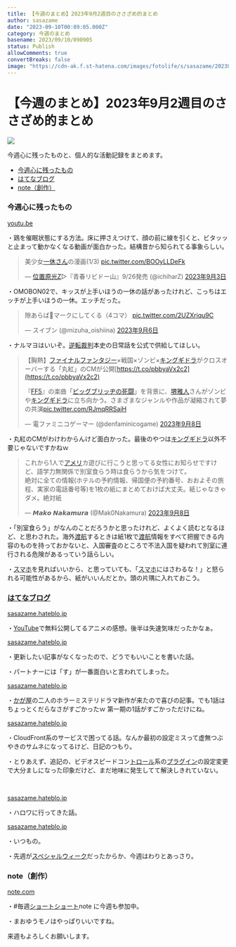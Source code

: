 ```yaml
---
title: 【今週のまとめ】2023年9月2週目のささざめ的まとめ
author: sasazame
date: "2023-09-10T00:09:05.000Z"
category: 今週のまとめ
basename: 2023/09/10/090905
status: Publish
allowComments: true
convertBreaks: false
image: "https://cdn-ak.f.st-hatena.com/images/fotolife/s/sasazame/20230812/20230812235302.png"
---
```

# 【今週のまとめ】2023年9月2週目のささざめ的まとめ

![](https://cdn-ak.f.st-hatena.com/images/fotolife/s/sasazame/20230812/20230812235302.png)

今週心に残ったものと、個人的な活動記録をまとめます。

<!-- Extended Body -->

-   [今週心に残ったもの](#今週心に残ったもの)
-   [はてなブログ](#はてなブログ)
-   [note（創作）](#note創作)

### 今週心に残ったもの

[youtu.be](https://youtu.be/JlBDWXDGDzg?si=MgCozk8XmdEPKTJy)

・鶏を催眠状態にする方法。床に押さえつけて、顔の前に線を引くと、ビタッッと止まって動かなくなる動画が面白かった。結構昔から知られてる事象らしい。

> 美少女[一休さん](https://d.hatena.ne.jp/keyword/%B0%EC%B5%D9%A4%B5%A4%F3)の漫画(1/3) [pic.twitter.com/BOOyLLDeFk](https://t.co/BOOyLLDeFk)
> 
> — [位置原光Z](https://d.hatena.ne.jp/keyword/%B0%CC%C3%D6%B8%B6%B8%F7Z)▷『青春リビドー山』9/26発売 (@ichiharZ) [2023年9月3日](https://twitter.com/ichiharZ/status/1698269051645308988?ref_src=twsrc%5Etfw)

・OMOBON02で、キッスが上手いほうの一休の話があったけれど、こっちはエッチが上手いほうの一休。エッチだった。

> 隙あらば🫶マークにしてくる（4コマ） [pic.twitter.com/2UZXrjqu9C](https://t.co/2UZXrjqu9C)
> 
> — スイブン (@mizuha\_oishiina) [2023年9月6日](https://twitter.com/mizuha_oishiina/status/1699366607397761386?ref_src=twsrc%5Etfw)

・ナルマヨはいいぞ。[逆転裁判](https://d.hatena.ne.jp/keyword/%B5%D5%C5%BE%BA%DB%C8%BD)本史の日常話を公式で供給してほしい。

> 【胸熱】[ファイナルファンタジー](https://d.hatena.ne.jp/keyword/%A5%D5%A5%A1%A5%A4%A5%CA%A5%EB%A5%D5%A5%A1%A5%F3%A5%BF%A5%B8%A1%BC)×戦国×ゾンビ×[キングギドラ](https://d.hatena.ne.jp/keyword/%A5%AD%A5%F3%A5%B0%A5%AE%A5%C9%A5%E9)がクロスオーバーする「丸紅」のCMが公開[https://t.co/pbbyaVx2c2](https://t.co/pbbyaVx2c2)  
>   
> 『[FF5](https://d.hatena.ne.jp/keyword/FF5)』の楽曲「[ビッグブリッヂの死闘](https://d.hatena.ne.jp/keyword/%A5%D3%A5%C3%A5%B0%A5%D6%A5%EA%A5%C3%A5%C2%A4%CE%BB%E0%C6%AE)」を背景に、[堺雅人](https://d.hatena.ne.jp/keyword/%BA%E6%B2%ED%BF%CD)さんがゾンビや[キングギドラ](https://d.hatena.ne.jp/keyword/%A5%AD%A5%F3%A5%B0%A5%AE%A5%C9%A5%E9)に立ち向かう。さまざまなジャンルや作品が凝縮されて夢の共演[pic.twitter.com/RJmqRRSajH](https://t.co/RJmqRRSajH)
> 
> — 電ファミニコゲーマー (@denfaminicogame) [2023年9月8日](https://twitter.com/denfaminicogame/status/1699967740566761844?ref_src=twsrc%5Etfw)

・丸紅のCMがわけわからんけど面白かった。最後のやつは[キングギドラ](https://d.hatena.ne.jp/keyword/%A5%AD%A5%F3%A5%B0%A5%AE%A5%C9%A5%E9)以外不要じゃないですかねｗ

> これから1人で[アメリ](https://d.hatena.ne.jp/keyword/%A5%A2%A5%E1%A5%EA)カ遊びに行こうと思ってる女性にお知らせですけど、語学力無関係で別室食らう時は食らうから気をつけて。  
> 絶対に全ての情報(ホテルの予約情報、帰国便の予約番号、おおよその旅程、実家の電話番号等)を1枚の紙にまとめておけば大丈夫。紙じゃなきゃダメ。絶対紙
> 
> — 𝙈𝙖𝙠𝙤 𝙉𝙖𝙠𝙖𝙢𝙪𝙧𝙖 (@Mak0Nakamura) [2023年9月8日](https://twitter.com/Mak0Nakamura/status/1700152229380923565?ref_src=twsrc%5Etfw)

・「別室食らう」がなんのことだろうかと思ったけれど、よくよく読むとなるほど、と思わされた。海外[渡航](https://d.hatena.ne.jp/keyword/%C5%CF%B9%D2)するときは紙1枚で[渡航](https://d.hatena.ne.jp/keyword/%C5%CF%B9%D2)情報をすべて把握できる内容のものを持っておかないと、入国審査のところで不法入国を疑われて別室に連行される危険があるっていう話らしい。

・[スマホ](https://d.hatena.ne.jp/keyword/%A5%B9%A5%DE%A5%DB)を見ればいいから、と思っていても、「[スマホ](https://d.hatena.ne.jp/keyword/%A5%B9%A5%DE%A5%DB)にはさわるな！」と怒られる可能性があるから、紙がいいんだとか。頭の片隅に入れておこう。

### [はてなブログ](https://d.hatena.ne.jp/keyword/%A4%CF%A4%C6%A4%CA%A5%D6%A5%ED%A5%B0)

[sasazame.hateblo.jp](https://sasazame.hateblo.jp/entry/2023/09/04/203741)

・[YouTube](https://d.hatena.ne.jp/keyword/YouTube)で無料公開してるアニメの感想。後半は失速気味だったかなぁ。

[sasazame.hateblo.jp](https://sasazame.hateblo.jp/entry/2023/09/05/174255)

・更新したい記事がなくなったので、どうでもいいことを書いた話。

・パートナーには「す」が一番面白いと言われてしまった。

[sasazame.hateblo.jp](https://sasazame.hateblo.jp/entry/2023/09/06/172313)

・[かが屋](https://d.hatena.ne.jp/keyword/%A4%AB%A4%AC%B2%B0)の二人のホラーミステリドラマ新作が来たので喜びの記事。でも1話はちょっとくだらなさがすごかったｗ 第一期の1話がすごかっただけにね。

[sasazame.hateblo.jp](https://sasazame.hateblo.jp/entry/2023/09/07/233420)

・CloudFront系のサービスで困ってる話。なんか最初の設定ミスって虚無つぶやきのサムネになってるけど、日記のつもり。

・とりあえず、追記の、ビデオスピードコン[トロール](https://d.hatena.ne.jp/keyword/%A5%C8%A5%ED%A1%BC%A5%EB)系の[プラグイン](https://d.hatena.ne.jp/keyword/%A5%D7%A5%E9%A5%B0%A5%A4%A5%F3)の設定変更で大分ましになった印象だけど、まだ地味に発生してて解決しきれていない。

 [](https://sasazame.hateblo.jp/entry/2023/08/18/120000)

[sasazame.hateblo.jp](https://sasazame.hateblo.jp/entry/2023/09/08/225227)

・ハロワに行ってきた話。

[sasazame.hateblo.jp](https://sasazame.hateblo.jp/entry/2023/09/09/142302)

・いつもの。

・先週が[スペシャルウィーク](https://d.hatena.ne.jp/keyword/%A5%B9%A5%DA%A5%B7%A5%E3%A5%EB%A5%A6%A5%A3%A1%BC%A5%AF)だったからか、今週はわりとあっさり。

### note（創作）

[note.com](https://note.com/sasazame/n/n27784913905a)

・#毎週[ショートショート](https://d.hatena.ne.jp/keyword/%A5%B7%A5%E7%A1%BC%A5%C8%A5%B7%A5%E7%A1%BC%A5%C8)note に今週も参加中。

・まおゆうモノはやっぱりいいですね。

来週もよろしくお願いします。